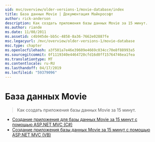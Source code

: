 ```yaml
---
uid: mvc/overview/older-versions-1/movie-database/index
title: База данных Movie | Документация Майкрософт
author: rick-anderson
description: Как создать приложения базы данных Movie за 15 минут.
ms.author: riande
ms.date: 11/08/2011
ms.assetid: c4b945de-bb5c-4858-8a36-7662e02887fe
msc.legacyurl: /mvc/overview/older-versions-1/movie-database
msc.type: chapter
ms.openlocfilehash: a3f501a7e46e39609e4669c034cc70e8f88993a5
ms.sourcegitcommit: 0f1119340e4464720cfd16d0ff15764746ea1fea
ms.translationtype: MT
ms.contentlocale: ru-RU
ms.lasthandoff: 04/17/2019
ms.locfileid: "59379096"
---
```

# <a name="movie-database"></a>База данных Movie

> Как создать приложения базы данных Movie за 15 минут.


- [Создание приложения для базы данных Movie за 15 минут с помощью ASP.NET MVC (C#)](create-a-movie-database-application-in-15-minutes-with-asp-net-mvc-cs.md)
- [Создание приложения базы данных Movie за 15 минут с помощью ASP.NET MVC (VB)](create-a-movie-database-application-in-15-minutes-with-asp-net-mvc-vb.md)
